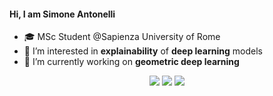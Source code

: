 #### Hi, I am Simone Antonelli

- 🎓 MSc Student @Sapienza University of Rome
- 👀 I’m interested in **explainability** of **deep learning** models
- 🌱 I’m currently working on **geometric deep learning**  

<div align="center">

[<img src ="https://img.shields.io/badge/portfolio-%23.svg?&style=for-the-badge&logo=&logoColor=white%22">](https://santonelli7.github.io/)
[<img src="https://img.shields.io/badge/linkedin-%230077B5.svg?&style=for-the-badge&logo=linkedin&logoColor=white" />](https://www.linkedin.com/in/santonelli7/)
[<img src="https://img.shields.io/badge/twitter-%231DA1F2.svg?&style=for-the-badge&logo=twitter&logoColor=white" />](https://twitter.com/santonelli7) 

</div>
